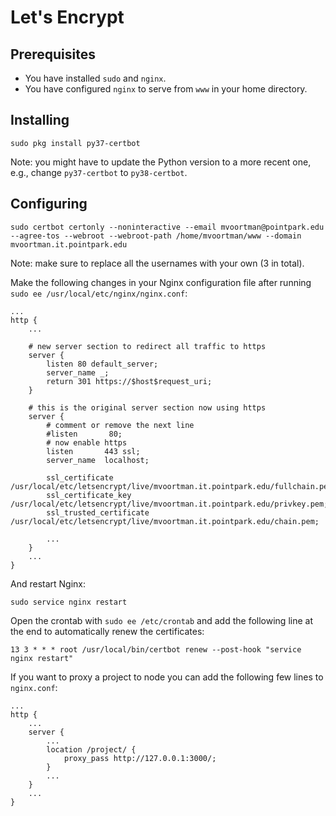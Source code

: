 # Let's Encrypt

## Prerequisites

* You have installed `sudo` and `nginx`.
* You have configured `nginx` to serve from `www` in your home directory.

## Installing

```
sudo pkg install py37-certbot
```

Note: you might have to update the Python version to a more recent one, e.g., change `py37-certbot` to `py38-certbot`.

## Configuring

```
sudo certbot certonly --noninteractive --email mvoortman@pointpark.edu --agree-tos --webroot --webroot-path /home/mvoortman/www --domain mvoortman.it.pointpark.edu
```

Note: make sure to replace all the usernames with your own (3 in total).

Make the following changes in your Nginx configuration file after running `sudo ee /usr/local/etc/nginx/nginx.conf`:

```
...
http {
    ...

    # new server section to redirect all traffic to https
    server {
        listen 80 default_server;
        server_name _;
        return 301 https://$host$request_uri;
    }

    # this is the original server section now using https
    server {
        # comment or remove the next line
        #listen       80;
        # now enable https
        listen       443 ssl;
        server_name  localhost;
        
        ssl_certificate /usr/local/etc/letsencrypt/live/mvoortman.it.pointpark.edu/fullchain.pem;
        ssl_certificate_key /usr/local/etc/letsencrypt/live/mvoortman.it.pointpark.edu/privkey.pem;
        ssl_trusted_certificate /usr/local/etc/letsencrypt/live/mvoortman.it.pointpark.edu/chain.pem;
        
        ...
    }
    ...
}
```

And restart Nginx:

```
sudo service nginx restart
```

Open the crontab with `sudo ee /etc/crontab` and add the following line at the end to automatically renew the certificates:

```
13 3 * * * root /usr/local/bin/certbot renew --post-hook "service nginx restart"
```

If you want to proxy a project to node you can add the following few lines to `nginx.conf`:

```
...
http {
    ...
    server {
        ...
        location /project/ {
            proxy_pass http://127.0.0.1:3000/;
        }
        ...
    }
    ...
}
```
